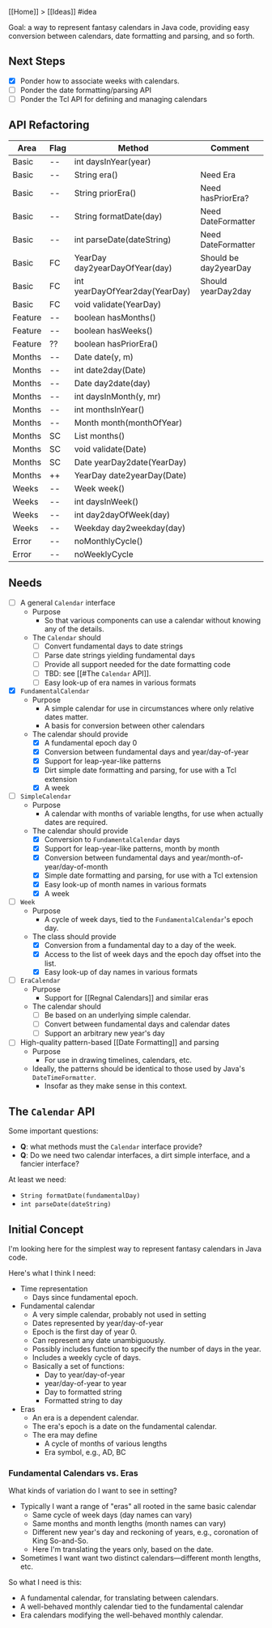 [[Home]] > [[Ideas]] #idea 

Goal: a way to represent fantasy calendars in Java code, providing easy conversion between calendars, date formatting and parsing, and so forth.

## Next Steps

- [x] Ponder how to associate weeks with calendars.
- [ ] Ponder the date formatting/parsing API
- [ ] Ponder the Tcl API for defining and managing calendars

## API Refactoring

| Area | Flag | Method | Comment |
| ---- | ---- | ---- | ---- |
| Basic | -- | int daysInYear(year) |  |
| Basic | -- | String era() | Need Era |
| Basic | -- | String priorEra() | Need hasPriorEra? |
| Basic | -- | String formatDate(day) | Need DateFormatter |
| Basic | -- | int parseDate(dateString) | Need DateFormatter |
| Basic | FC | YearDay day2yearDayOfYear(day) | Should be day2yearDay |
| Basic | FC | int yearDayOfYear2day(YearDay) | Should yearDay2day |
| Basic | FC | void validate(YearDay) |  |
| Feature | -- | boolean hasMonths() |  |
| Feature | -- | boolean hasWeeks() |  |
| Feature | ?? | boolean hasPriorEra() |  |
| Months | -- | Date date(y, m) |  |
| Months | -- | int date2day(Date) |  |
| Months | -- | Date day2date(day) |  |
| Months | -- | int daysInMonth(y, mr) |  |
| Months | -- | int monthsInYear() |  |
| Months | -- | Month month(monthOfYear) |  |
| Months | SC | List<Month> months() |  |
| Months | SC | void validate(Date) |  |
| Months | SC | Date yearDay2date(YearDay) |  |
| Months | ++ | YearDay date2yearDay(Date) |  |
| Weeks | -- | Week week() |  |
| Weeks | -- | int daysInWeek() |  |
| Weeks | -- | int day2dayOfWeek(day) |  |
| Weeks | -- | Weekday day2weekday(day) |  |
| Error | -- | noMonthlyCycle() |  |
| Error | -- | noWeeklyCycle |  |
## Needs

- [ ] A general `Calendar` interface
    - Purpose
        - So that various components can use a calendar without knowing any of the details.
    - The `Calendar` should
        - [ ] Convert fundamental days to date strings
        - [ ] Parse date strings yielding fundamental days
        - [ ] Provide all support needed for the date formatting code
        - [ ] TBD: see [[#The `Calendar` API]].
        - [ ] Easy look-up of era names in various formats
- [x] `FundamentalCalendar` 
    - Purpose
        - A simple calendar for use in circumstances where only relative dates matter.
        - A basis for conversion between other calendars
    - The calendar should provide
        - [x] A fundamental epoch day 0
        - [x] Conversion between fundamental days and year/day-of-year
        - [x] Support for leap-year-like patterns
        - [x] Dirt simple date formatting and parsing, for use with a Tcl extension
        - [x] A week
- [ ] `SimpleCalendar`
    - Purpose
        - A calendar with months of variable lengths, for use when actually dates are required.
    - The calendar should provide
        - [x] Conversion to `FundamentalCalendar` days
        - [x] Support for leap-year-like patterns, month by month
        - [x] Conversion between fundamental days and year/month-of-year/day-of-month
        - [x] Simple date formatting and parsing, for use with a Tcl extension
        - [x] Easy look-up of month names in various formats
        - [x] A week
- [ ] `Week`
    - Purpose
        - A cycle of week days, tied to the `FundamentalCalendar`'s epoch day.
    - The class should provide
        - [x] Conversion from a fundamental day to a day of the week.
        - [x] Access to the list of week days and the epoch day offset into the list.
        - [x] Easy look-up of day names in various formats
- [ ] `EraCalendar`
    - Purpose
        - Support for [[Regnal Calendars]] and similar eras
    - The calendar should
        - [ ] Be based on an underlying simple calendar.
        - [ ] Convert between fundamental days and calendar dates
        - [ ] Support an arbitrary new year's day
- [ ] High-quality pattern-based [[Date Formatting]] and parsing
    - Purpose
        - For use in drawing timelines, calendars, etc.
    - Ideally, the patterns should be identical to those used by Java's `DateTimeFormatter`.
        - Insofar as they make sense in this context. 

## The `Calendar` API

Some important questions:

- **Q**: what methods must the `Calendar` interface provide?
- **Q**: Do we need two calendar interfaces, a dirt simple interface, and a fancier interface?

At least we need:

- `String formatDate(fundamentalDay)`
- `int parseDate(dateString)`
 
## Initial Concept 

I'm looking here for the simplest way to represent fantasy calendars in Java code.

Here's what I think I need:

- Time representation
    - Days since fundamental epoch.
- Fundamental calendar
    - A very simple calendar, probably not used in setting
    - Dates represented by year/day-of-year
    - Epoch is the first day of year 0.
    - Can represent any date unambiguously.
    - Possibly includes function to specify the number of days in the year.
    - Includes a weekly cycle of days.
    - Basically a set of functions:
        - Day to year/day-of-year
        - year/day-of-year to year
        - Day to formatted string
        - Formatted string to day
- Eras
    - An era is a dependent calendar.
    - The era's epoch is a date on the fundamental calendar.
    - The era may define
        - A cycle of months of various lengths
        - Era symbol, e.g., AD, BC

### Fundamental Calendars vs. Eras

What kinds of variation do I want to see in setting?

- Typically I want a range of "eras" all rooted in the same basic calendar
    - Same cycle of week days (day names can vary)
    - Same months and month lengths (month names can vary)
    - Different new year's day and reckoning of years, e.g., coronation of King So-and-So.
    - Here I'm translating the years only, based on the date.
- Sometimes I want want two distinct calendars—different month lengths, etc.

So what I need is this:

- A fundamental calendar, for translating between calendars.
- A well-behaved monthly calendar tied to the fundamental calendar
- Era calendars modifying the well-behaved monthly calendar.
